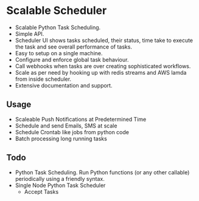 # Scalable Scheduler

- Scalable Python Task Scheduling.
- Simple API.
- Scheduler UI shows tasks scheduled, their status, time take to execute the task and see overall performance of tasks.
- Easy to setup on a single machine.
- Configure and enforce global task behaviour.
- Call webhooks when tasks are over creating sophisticated workflows.
- Scale as per need by hooking up with redis streams and AWS lamda from inside scheduler.
- Extensive documentation and support.

Usage
-----

- Scaleable Push Notifications at Predetermined Time
- Schedule and send Emails, SMS at scale 
- Schedule Crontab like jobs from python code
- Batch processing long running tasks

Todo
----

- Python Task Scheduling. Run Python functions (or any other callable) periodically using a friendly syntax.
- Single Node Python Task Scheduler 
  - Accept Tasks
